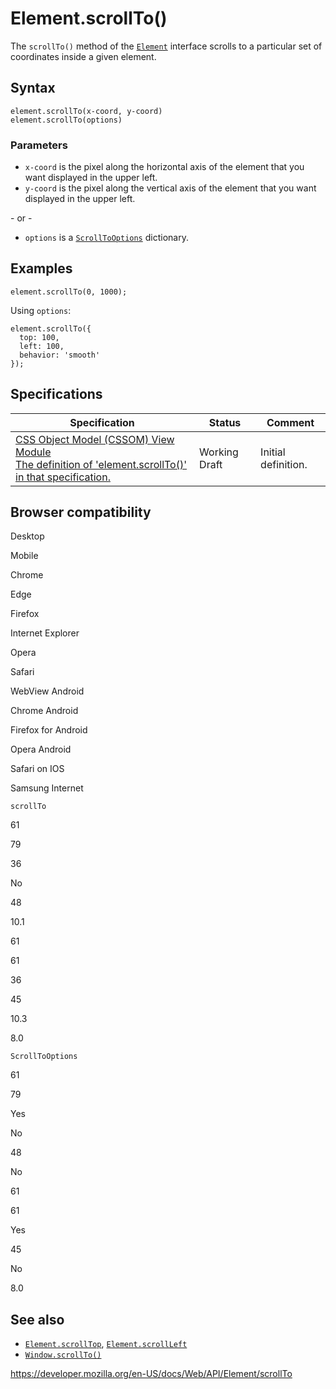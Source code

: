 # Element.scrollTo()

The `scrollTo()` method of the [`Element`](../element) interface scrolls to a particular set of coordinates inside a given element.

## Syntax

    element.scrollTo(x-coord, y-coord)
    element.scrollTo(options)

### Parameters

- `x-coord` is the pixel along the horizontal axis of the element that you want displayed in the upper left.
- `y-coord` is the pixel along the vertical axis of the element that you want displayed in the upper left.

\- or -

- `options` is a [`ScrollToOptions`](../scrolltooptions) dictionary.

## Examples

    element.scrollTo(0, 1000);

Using `options`:

    element.scrollTo({
      top: 100,
      left: 100,
      behavior: 'smooth'
    });

## Specifications

<table><thead><tr class="header"><th>Specification</th><th>Status</th><th>Comment</th></tr></thead><tbody><tr class="odd"><td><a href="https://drafts.csswg.org/cssom-view/#dom-element-scrollto-options-options">CSS Object Model (CSSOM) View Module<br />
<span class="small">The definition of 'element.scrollTo()' in that specification.</span></a></td><td><span class="spec-wd">Working Draft</span></td><td>Initial definition.</td></tr></tbody></table>

## Browser compatibility

Desktop

Mobile

Chrome

Edge

Firefox

Internet Explorer

Opera

Safari

WebView Android

Chrome Android

Firefox for Android

Opera Android

Safari on IOS

Samsung Internet

`scrollTo`

61

79

36

No

48

10.1

61

61

36

45

10.3

8.0

`ScrollToOptions`

61

79

Yes

No

48

No

61

61

Yes

45

No

8.0

## See also

- [`Element.scrollTop`](scrolltop), [`Element.scrollLeft`](scrollleft)
- [`Window.scrollTo()`](../window/scrollto)

<a href="https://developer.mozilla.org/en-US/docs/Web/API/Element/scrollTo" class="_attribution-link">https://developer.mozilla.org/en-US/docs/Web/API/Element/scrollTo</a>
